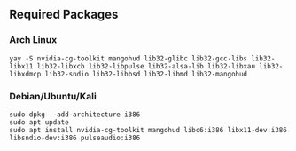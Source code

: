 ## Required Packages
### Arch Linux
```
yay -S nvidia-cg-toolkit mangohud lib32-glibc lib32-gcc-libs lib32-libx11 lib32-libxcb lib32-libpulse lib32-alsa-lib lib32-libxau lib32-libxdmcp lib32-sndio lib32-libbsd lib32-libmd lib32-mangohud
```
### Debian/Ubuntu/Kali
```
sudo dpkg --add-architecture i386
sudo apt update
sudo apt install nvidia-cg-toolkit mangohud libc6:i386 libx11-dev:i386 libsndio-dev:i386 pulseaudio:i386
```
